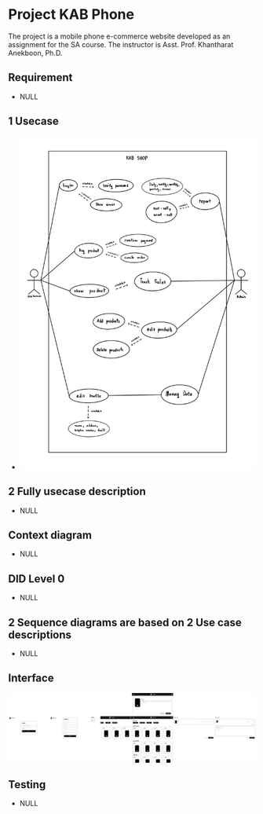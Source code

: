 # Project KAB Phone

The project is a mobile phone e-commerce website developed as an assignment for the SA course. The instructor is Asst. Prof. Khantharat Anekboon, Ph.D.


## Requirement 

- NULL

## 1 Usecase

- <img src="https://github.com/XobazJr/kab-phone/blob/main/use-case.jpg">

## 2 Fully usecase description

- NULL

## Context diagram 

- NULL

## DID Level 0

- NULL

## 2 Sequence diagrams are based on 2 Use case descriptions

- NULL

## Interface

<img src="https://github.com/XobazJr/kab-phone/blob/main/user-interface.png">

## Testing

- NULL



